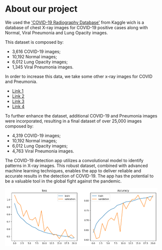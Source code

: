 # About our project

We used the ['COVID-19 Radiography Database'](https://www.kaggle.com/datasets/tawsifurrahman/covid19-radiography-database) from Kaggle wich is a database of chest X-ray images for COVID-19 positive cases along with Normal, Viral Pneumonia and Lung Opacity images.

This dataset is composed by:
- 3,616 COVID-19 images;
- 10,192 Normal images;
- 6,012 Lung Opacity images;
- 1,345 Viral Pneumonia images.

In order to increase this data, we take some other x-ray images for COVID and Pneumonia.

- [Link 1](https://github.com/ml-workgroup/covid-19-image-repository/tree/master/png)
- [Link 2](https://github.com/armiro/COVID-CXNet/tree/master/chest_xray_images/covid19)
- [Link 3](https://www.kaggle.com/datasets/paultimothymooney/chest-xray-pneumonia
)
 - [Link 4](https://www.kaggle.com/code/ibrahimsobh/chest-x-ray-covid19-efnet-densenet-vgg-grad-cam/input)

 To further enhance the dataset, additional COVID-19 and Pneumonia images were incorporated, resulting in a final dataset of over 25,000 images composed by:

- 4,319 COVID-19 images;
- 10,192 Normal images;
- 6,012 Lung Opacity images;
- 4,763 Viral Pneumonia images.

The COVID-19 detection app utilizes a convolutional model to identify patterns in X-ray images. This robust dataset, combined with advanced machine learning techniques, enables the app to deliver reliable and accurate results in the detection of COVID-19.
The app has the potential to be a valuable tool in the global fight against the pandemic.

!['model performance'](/accuracy.png)
